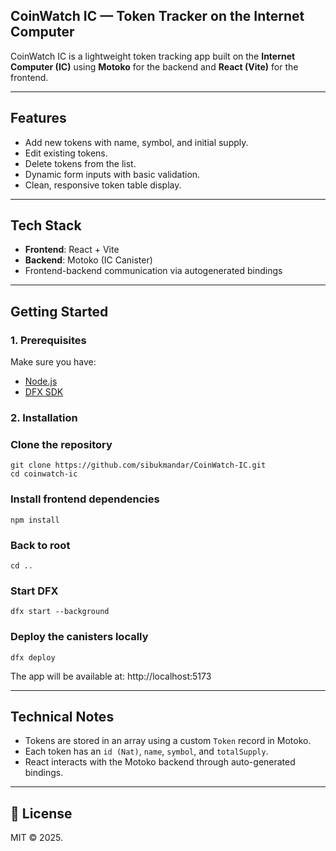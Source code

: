 ## CoinWatch IC — Token Tracker on the Internet Computer

CoinWatch IC is a lightweight token tracking app built on the **Internet Computer (IC)** using **Motoko** for the backend and **React (Vite)** for the frontend.

---

## Features

- Add new tokens with name, symbol, and initial supply.
- Edit existing tokens.
- Delete tokens from the list.
- Dynamic form inputs with basic validation.
- Clean, responsive token table display.

---

## Tech Stack

- **Frontend**: React + Vite
- **Backend**: Motoko (IC Canister)
- Frontend-backend communication via autogenerated bindings

---

## Getting Started

### 1. Prerequisites

Make sure you have:

- [Node.js](https://nodejs.org/)
- [DFX SDK](https://internetcomputer.org/docs/current/developer-docs/setup/quickstart)

### 2. Installation


### Clone the repository
```
git clone https://github.com/sibukmandar/CoinWatch-IC.git
cd coinwatch-ic
```

### Install frontend dependencies
```
npm install
```

### Back to root
```
cd ..
```

### Start DFX
```
dfx start --background
```

### Deploy the canisters locally
```
dfx deploy
```

The app will be available at: http://localhost:5173

---

## Technical Notes
- Tokens are stored in an array using a custom `Token` record in Motoko.
- Each token has an `id (Nat)`, `name`, `symbol`, and `totalSupply`.
- React interacts with the Motoko backend through auto-generated bindings.

---

## 📄 License
MIT © 2025.
